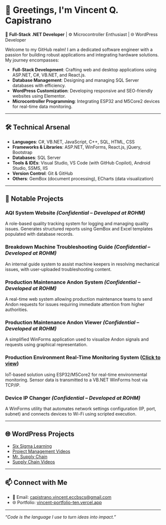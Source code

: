 # 👋 Greetings, I'm Vincent Q. Capistrano

🎯 **Full-Stack .NET Developer** | ⚙️ Microcontroller Enthusiast | 🌐 WordPress Developer

Welcome to my GitHub realm! I am a dedicated software engineer with a passion for building robust applications and integrating hardware solutions. My journey encompasses:

- **Full-Stack Development**: Crafting web and desktop applications using ASP.NET, C#, VB.NET, and React.js.
- **Database Management**: Designing and managing SQL Server databases with efficiency.
- **WordPress Customization**: Developing responsive and SEO-friendly websites using Elementor.
- **Microcontroller Programming**: Integrating ESP32 and M5Core2 devices for real-time data monitoring.

---

## 🛠️ Technical Arsenal

- **Languages**: C#, VB.NET, JavaScript, C++, SQL, HTML, CSS  
- **Frameworks & Libraries**: ASP.NET, WinForms, React.js, jQuery, Bootstrap  
- **Databases**: SQL Server  
- **Tools & IDEs**: Visual Studio, VS Code (with GitHub Copilot), Android Studio, SSMS, IIS  
- **Version Control**: Git & GitHub  
- **Others**: GemBox (document processing), ECharts (data visualization)  

---

## 🚀 Notable Projects

### AQI System Website *(Confidential – Developed at ROHM)*
A role-based quality tracking system for logging and managing quality issues. Generates structured reports using GemBox and Excel templates populated with database records.

### Breakdown Machine Troubleshooting Guide *(Confidential – Developed at ROHM)*
An internal guide system to assist machine keepers in resolving mechanical issues, with user-uploaded troubleshooting content.

### Production Maintenance Andon System *(Confidential – Developed at ROHM)*
A real-time web system allowing production maintenance teams to send Andon requests for issues requiring immediate attention from higher authorities.

### Production Maintenance Andon Viewer *(Confidential – Developed at ROHM)*
A simplified WinForms application used to visualize Andon signals and requests using graphical representation.

### Production Environment Real-Time Monitoring System ([Click to view](https://github.com/vincent-capistrano/Environment-Temperature-Monitoring-System))  
IoT-based solution using ESP32/M5Core2 for real-time environmental monitoring. Sensor data is transmitted to a VB.NET WinForms host via TCP/IP.

### Device IP Changer *(Confidential – Developed at ROHM)*
A WinForms utility that automates network settings configuration (IP, port, subnet) and connects devices to Wi-Fi using scripted execution.

---

## 🌐 WordPress Projects

- [Six Sigma Learning](https://sixsigmalearning.com)  
- [Project Management Videos](https://projectmanagementvideos.com)  
- [Mr. Supply Chain](https://mrsupplychain.com)  
- [Supply Chain Videos](https://supplychainvideos.com)  

---

## 📫 Connect with Me

- 📧 Email: capistrano.vincent.eccbscs@gmail.com  
- 🌐 Portfolio: [vincent-portfolio-ten.vercel.app](https://vincent-portfolio-ten.vercel.app)  

---

_“Code is the language I use to turn ideas into impact.”_
